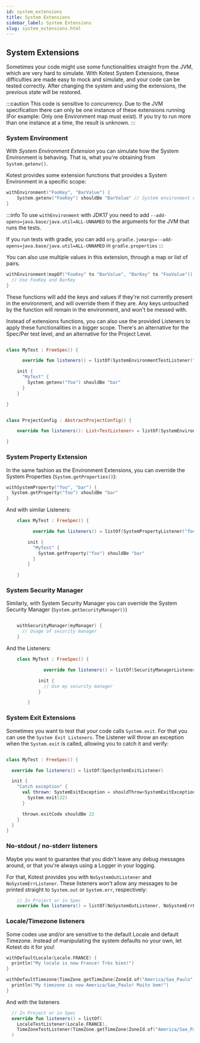```yaml
---
id: system_extensions
title: System Extensions
sidebar_label: System Extensions
slug: system_extensions.html
---
```





## System Extensions

Sometimes your code might use some functionalities straight from the JVM, which are very hard to simulate. With Kotest System Extensions, these difficulties are made easy to mock and simulate, and your code can be tested correctly. After changing the system and using the extensions, the previous state will be restored.

:::caution
This code is sensitive to concurrency. Due to the JVM specification there can only be one instance of these extensions running (For example: Only one Environment map must exist). If you try to run more than one instance at a time, the result is unknown.
:::

### System Environment

With *System Environment Extension* you can simulate how the System Environment is behaving. That is, what you're obtaining from `System.getenv()`.

Kotest provides some extension functions that provides a System Environment in a specific scope:

```kotlin
withEnvironment("FooKey", "BarValue") {
    System.getenv("FooKey") shouldBe "BarValue" // System environment overridden!
}
```

:::info
To use `withEnvironment` with JDK17 you need to add `--add-opens=java.base/java.util=ALL-UNNAMED` to the arguments for the JVM that runs the tests.

If you run tests with gradle, you can add `org.gradle.jvmargs=--add-opens=java.base/java.util=ALL-UNNAMED` in `gradle.properties`
:::

You can also use multiple values in this extension, through a map or list of pairs.

```kotlin
withEnvironment(mapOf("FooKey" to "BarValue", "BarKey" to "FooValue")) {
  // Use FooKey and BarKey
}

```

These functions will add the keys and values if they're not currently present in the environment, and will override them if they are. Any keys untouched by the function will remain in the environment, and won't be messed with.

Instead of extensions functions, you can also use the provided Listeners to apply these functionalities in a bigger scope. There's an alternative for the Spec/Per test level, and an alternative for the Project Level.

```kotlin

class MyTest : FreeSpec() {

      override fun listeners() = listOf(SystemEnvironmentTestListener("foo", "bar"))

    init {
      "MyTest" {
        System.getenv("foo") shouldBe "bar"
      }
    }

}

```

```kotlin

class ProjectConfig : AbstractProjectConfig() {

    override fun listeners(): List<TestListener> = listOf(SystemEnvironmentProjectListener("foo", "bar"))

}

```



### System Property Extension

In the same fashion as the Environment Extensions, you can override the System Properties (`System.getProperties()`):

```kotlin
withSystemProperty("foo", "bar") {
  System.getProperty("foo") shouldBe "bar"
}
```

And with similar Listeners:

```kotlin
    class MyTest : FreeSpec() {

          override fun listeners() = listOf(SystemPropertyListener("foo", "bar"))

        init {
          "MyTest" {
            System.getProperty("foo") shouldBe "bar"
          }
        }

    }
```



### System Security Manager

Similarly, with System Security Manager you can override the System Security Manager (`System.getSecurityManager()`)

```kotlin

    withSecurityManager(myManager) {
      // Usage of security manager
    }

```

And the Listeners:

```kotlin
    class MyTest : FreeSpec() {

              override fun listeners() = listOf(SecurityManagerListener(myManager))

            init {
              // Use my security manager
            }

        }
```

### System Exit Extensions

Sometimes you want to test that your code calls `System.exit`. For that you can use the `System Exit Listeners`. The Listener will throw an exception when the `System.exit` is called, allowing you to catch it and verify:

```kotlin

class MyTest : FreeSpec() {

  override fun listeners() = listOf(SpecSystemExitListener)

  init {
    "Catch exception" {
      val thrown: SystemExitException = shouldThrow<SystemExitException> {
        System.exit(22)
      }

      thrown.exitCode shouldBe 22
    }
  }
}

```

### No-stdout / no-stderr listeners

Maybe you want to guarantee that you didn't leave any debug messages around, or that you're always using a Logger in your logging.

For that, Kotest provides you with `NoSystemOutListener` and `NoSystemErrListener`. These listeners won't allow any messages to be printed straight to `System.out` or `System.err`, respectively:

```kotlin
    // In Project or in Spec
    override fun listeners() = listOf(NoSystemOutListener, NoSystemErrListener)
```

### Locale/Timezone listeners

Some codes use and/or are sensitive to the default Locale and default Timezone. Instead of manipulating the system defaults no your own,
let Kotest do it for you!

```kotlin
withDefaultLocale(Locale.FRANCE) {
  println("My locale is now France! Très bien!")
}

withDefaultTimezone(TimeZone.getTimeZone(ZoneId.of("America/Sao_Paulo"))) {
  println("My timezone is now America/Sao_Paulo! Muito bem!")
}

```

And with the listeners

```kotlin
  // In Project or in Spec
  override fun listeners() = listOf(
    LocaleTestListener(Locale.FRANCE),
    TimeZoneTestListener(TimeZone.getTimeZone(ZoneId.of("America/Sao_Paulo")))
  )

```
